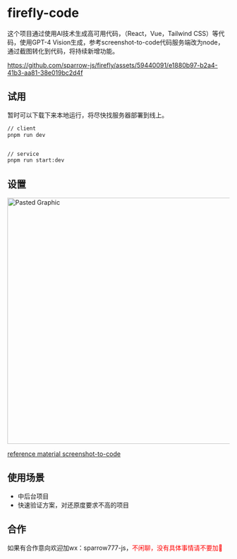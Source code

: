 # firefly-code

这个项目通过使用AI技术生成高可用代码，（React，Vue，Tailwind CSS）等代码，使用GPT-4 Vision生成，参考screenshot-to-code代码服务端改为node，通过截图转化到代码，将持续新增功能。

https://github.com/sparrow-js/firefly/assets/59440091/e1880b97-b2a4-41b3-aa81-38e019bc2d4f

## 试用
暂时可以下载下来本地运行，将尽快找服务器部署到线上。
```bash
// client
pnpm run dev


// service
pnpm run start:dev
```
## 设置
<img width="558" alt="Pasted Graphic" src="https://github.com/sparrow-js/firefly/assets/59440091/b08ca5a1-2e6a-463c-892f-647d63b44dbd">

[reference material screenshot-to-code](https://github.com/abi/screenshot-to-code) 

## 使用场景
- 中后台项目
- 快速验证方案，对还原度要求不高的项目

## 合作
如果有合作意向欢迎加wx：sparrow777-js，<font color="red">不闲聊，没有具体事情请不要加🙏</font>
